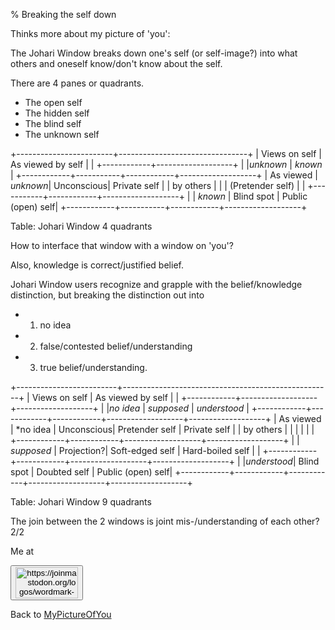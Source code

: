 % Breaking the self down

Thinks more about my picture of 'you':

The Johari Window breaks down one's self (or self-image?) into what others and oneself know/don't know about the self.

There are 4 panes or quadrants.

* The open self
* The hidden self
* The blind self
* The unknown self

+------------------------+--------------------------------+
| Views on self          |      As viewed by self         |
|                        +------------+-------------------+
|                        |*unknown*   | *known*           |
+------------+-----------+------------+-------------------+
| As viewed  |  *unknown*| Unconscious| Private self      |
| by others  |           |            | (Pretender self)  |
|            +-----------+------------+-------------------+
|            |  *known*  | Blind spot | Public (open) self|
+------------+-----------+------------+-------------------+

Table: Johari Window 4 quadrants

How to interface that window with a window on 'you'?

Also, knowledge is correct/justified belief.

Johari Window users recognize and grapple with the 
belief/knowledge distinction, but breaking the
distinction out into

* 1. no idea
* 2. false/contested belief/understanding
* 3. true belief/understanding.

+-------------------------+----------------------------------------------------+
| Views on self           |      As viewed by self                             |
|                         +------------+-------------------+-------------------+
|                         |*no idea*   | *supposed*        | *understood*      |
+------------+------------+------------+-------------------+-------------------+
| As viewed  |  *no idea  | Unconscious| Pretender self    | Private self      |
| by others  |            |            |                   |                   |
|            +------------+------------+-------------------+-------------------+
|            | *supposed* | Projection?| Soft-edged self   | Hard-boiled self  |
|            +------------+------------+-------------------+-------------------+
|            |*understood*| Blind spot | Doubted self      | Public (open) self|
+------------+------------+------------+-------------------+-------------------+

Table: Johari Window 9 quadrants

The join between the 2 windows is joint mis-/understanding of each other? 2/2


Me at
<form action='https://mastodon.sdf.org/@drbean'>
<button type='submit' class='btn'>
<img src='./mastodon.svg'
alt='https://joinmastodon.org/logos/wordmark-black-text.svg'
style='width:100px;height:50px'/>
</button></form>

Back to [MyPictureOfYou](MyPictureOfYou.html)
